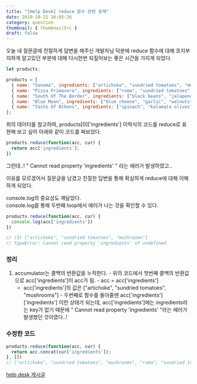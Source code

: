```yaml
---
title: "[Help Desk] reduce 함수 관련 문제"
date: 2019-10-21 16:05:26
category: question
thumbnail: { thumbnailSrc }
draft: false
---
```


오늘 내 질문글에 친절하게 답변을 해주신 개발자님 덕분에 reduce 함수에 대해 흐지부지하게 알고있던 부분에 대해 다시한번 되짚어보는 좋은 시간을 가지게 되었다.

```js
let products;

products = [
  { name: "Sonoma", ingredients: ["artichoke", "sundried tomatoes", "mushrooms"], containsNuts: false },
  { name: "Pizza Primavera", ingredients: ["roma", "sundried tomatoes", "goats cheese", "rosemary"], containsNuts: false },
  { name: "South Of The Border", ingredients: ["black beans", "jalapenos", "mushrooms"], containsNuts: false },
  { name: "Blue Moon", ingredients: ["blue cheese", "garlic", "walnuts"], containsNuts: true },
  { name: "Taste Of Athens", ingredients: ["spinach", "kalamata olives", "sesame seeds"], containsNuts: true }
];
```

위의 데이터를 참고하여,
products[0]['ingredients'] 이럭식의 코드를 reduce로 표현해 보고 싶어 아래와 같이 코드를 짜보았다.

```js
products.reduce(function(acc, cur) {
  return acc['ingredients'];
})
```

그런데..!
" Cannot read property 'ingredients' " 라는 에러가 발생하였고..

이유를 모르겠어서 질문글을 남겼고 친절한 답변을 통해 확실하게 reduce에 대해 이해하게 되었다.

console.log의 중요성도 깨달았다. <br>
console.log를 통해 두번째 loop에서 에러가 나는 것을 확인할 수 있다.

```js
products.reduce(function(acc, cur) {
  console.log(acc['ingredients'])
})

// (3) ["artichoke", "sundried tomatoes", "mushrooms"]
// TypeError: Cannot read property 'ingredients' of undefined
```

### 정리
  1. accumulator는 콜백의 반환값을 누적한다.
    - 위의 코드에서 첫번째 콜백의 반환값으로 acc['ingredients']이 acc가 됨.
    - acc = acc['ingredients']
      - acc['ingredients']의 값은 ["artichoke", "sundried tomatoes", "mushrooms"]
    - 두번째로 함수를 돌아줄땐 acc['ingredients']['ingredients'] 이런 상태가 되는데, acc['ingredients']에는 ingredients라는 key가 없기 때문에 " Cannot read property 'ingredients' "라는 에러가 발생했던 것이였다..!

### 수정한 코드

```js
products.reduce(function(acc, cur) {
  return acc.concat(cur['ingredients']);
}, [])
// ["artichoke", "sundried tomatoes", "mushrooms", "roma", "sundried tomatoes", "goats cheese", "rosemary", "black beans", "jalapenos", "mushrooms", "blue cheese", "garlic", "walnuts", "spinach", "kalamata olives", "sesame seeds"]
```
 
 
 [help desk 게시글](https://github.com/yoonhe/TIL/issues/1)


